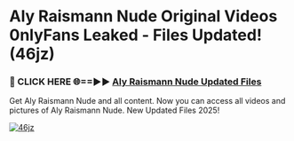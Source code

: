 # Aly Raismann Nude Original Videos 0nlyFans Leaked - Files Updated! (46jz)

<h3>🔴 CLICK HERE 🌐==►► <a href="https://tinyurl.com/y5r63du9" rel="nofollow">Aly Raismann Nude Updated Files</a></h3>

Get Aly Raismann Nude and all content. Now you can access all videos and pictures of Aly Raismann Nude. New Updated Files 2025!

[![46jz](https://i.imgur.com/UVo9nyh.gif)](https://tinyurl.com/y5r63du9)